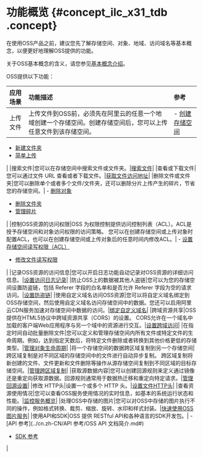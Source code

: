 # 功能概览 {#concept_ilc_x31_tdb .concept}

在使用OSS产品之前，建议您先了解存储空间、对象、地域、访问域名等基本概念，以便更好地理解OSS提供的功能。

关于OSS基本概念的含义，请您参见[基本概念介绍](../cn.zh-CN/开发指南/基本概念介绍.md#)。

OSS提供以下功能：

|应用场景|功能描述|参考|
|:---|:---|:-|
|上传文件|上传文件到OSS前，必须先在阿里云的任意一个地域创建一个存储空间。创建存储空间后，您可以上传任意文件到该存储空间。| -   [创建存储空间](../cn.zh-CN/开发指南/管理存储空间/创建存储空间.md#)
-   [新建文件夹](../cn.zh-CN/控制台用户指南/管理文件/新建文件夹.md#)
-   [简单上传](../cn.zh-CN/开发指南/上传文件/简单上传.md#)

 |
|搜索文件|您可以在存储空间中搜索文件或文件夹。|[搜索文件](../cn.zh-CN/控制台用户指南/管理文件/搜索文件.md#)|
|查看或下载文件|您可以通过文件 URL 查看或者下载文件。|[获取文件访问地址](../cn.zh-CN/控制台用户指南/管理文件/获取文件访问地址.md#)|
|删除文件或文件夹|您可以删除单个或者多个文件/文件夹，还可以删除分片上传产生的碎片，节省您的存储空间。| -   [删除对象](../cn.zh-CN/开发指南/管理文件/删除对象.md#)
-   [删除文件夹](../cn.zh-CN/控制台用户指南/管理文件/删除文件夹.md#)
-   [管理碎片](../cn.zh-CN/控制台用户指南/管理碎片.md#)

 |
|控制OSS资源的访问权限|OSS 为权限控制提供访问控制列表（ACL）。ACL是授予存储空间和对象访问权限的访问策略。 您可以在创建存储空间或上传对象时配置ACL，也可以在创建存储空间或上传对象后的任意时间内修改ACL。| -   [设置存储空间读写权限（ACL）](../cn.zh-CN/开发指南/管理存储空间/设置存储空间读写权限（ACL）.md#)
-   [修改文件读写权限](../cn.zh-CN/控制台用户指南/管理文件/修改文件读写权限.md#)

 |
|记录OSS资源的访问信息|您可以开启日志功能自动记录对OSS资源的详细访问信息。|[设置访问日志记录](../cn.zh-CN/开发指南/安全管理/设置访问日志记录.md#)|
|防止OSS上的数据被其他人盗链|您可以为您的存储空间设置防盗链，包括 Referer 字段的白名单和是否允许 Referer 字段为空的请求访问。|[设置防盗链](../cn.zh-CN/开发指南/安全管理/设置防盗链.md#)|
|使用自定义域名访问OSS资源|您可以将自定义域名绑定到OSS存储空间，然后使用自定义域名访问存储空间中的数据。您还可以启用阿里云CDN服务加速对存储空间中数据的访问。|[绑定自定义域名](../cn.zh-CN//绑定自定义域名.md#)|
|跨域资源共享|OSS提供在HTML5协议中跨域资源共享（CORS）的设置。 CORS允许在一个域名中加载的客户端Web应用程序与另一个域中的资源进行交互。|[设置跨域访问](../cn.zh-CN/开发指南/安全管理/设置跨域访问.md#)|
|在指定时间自动批量删除文件|您可以定义和管理存储空间内所有文件或特定文件的生命周期。例如，达到指定天数后，将特定文件删除或者转换到其他价格更低的存储类型。|[管理对象生命周期](../cn.zh-CN/开发指南/管理文件/管理对象生命周期.md#)|
|将一个存储空间的数据跨区域复制到另一个存储空间|跨区域复制是对不同区域的存储空间中的文件进行自动异步复制。 跨区域复制将新创建的文件、文件更新和文件删除等操作从源存储空间复制到不同区域的目标存储空间。|[管理跨区域复制](../cn.zh-CN/开发指南/管理文件/管理跨区域复制.md#)|
|获取源数据内容|您可以创建回源规则来定义通过镜像还是重定向获取源数据。回源规则通常用于数据热迁移和重定向特定请求。|[管理回源设置](../cn.zh-CN/开发指南/管理文件/管理回源设置.md#)|
|修改 HTTP头|设置一个或多个 HTTP 头。|[设置文件HTTP头](../cn.zh-CN/控制台用户指南/管理文件/设置文件HTTP头.md#)|
|查看资源使用情况|您可以查看OSS服务使用情况的实时信息，如基本的系统运行状态和性能。|[监控服务概览](../cn.zh-CN/开发指南/监控服务/监控服务概览.md#)|
|处理OSS中存储的图片|您可以对OSS中存储的图片执行不同的操作，例如格式转换、裁剪、缩放、旋转、水印和样式封装。|[快速使用OSS图片服务](../cn.zh-CN/图片处理指南/快速使用OSS图片服务.md#)|
|使用API和SDK|OSS 提供 RESTful API和各种语言的SDK开发包。| -   [API 参考](../cn.zh-CN/API 参考/OSS API 文档简介.md#)
-   [SDK 参考](../cn.zh-CN/.md#)

 |

